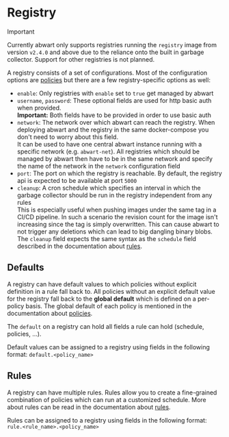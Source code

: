 # Registry

>[!IMPORTANT]
> Currently abwart only supports registries running the `registry` image from version `v2.4.0` and above due to the reliance onto the 
> built in garbage collector. Support for other registries is not planned.

A registry consists of a set of configurations. Most of the configuration options are [policies](policies.md) but there are a few registry-specific options as well:
* `enable`: Only registries with `enable` set to `true` get managed by abwart
* `username`, `password`: These optional fields are used for http basic auth when provided. <br>
**Important:** Both fields have to be provided in order to use basic auth
* `network`: The network over which abwart can reach the registry. When deploying abwart and the registry in the same docker-compose you don't need to worry about 
this field. <br>
It can be used to have one central abwart instance running with a specific network (e.g. `abwart-net`). All registries which should be
managed by abwart then have to be in the same network and specify the name of the network in the `network` configuration field
* `port`: The port on which the registry is reachable. By default, the registry api is expected to be available at port `5000`
* `cleanup`: A cron schedule which specifies an interval in which the garbage collector should be run in the registry independent from any rules <br>
This is especially useful when pushing images under the same tag in a CI/CD pipeline. In such a scenario the revision count for the image isn't increasing
since the tag is simply overwritten. This can cause abwart to not trigger any deletions which can lead to big dangling binary blobs. <br>
The `cleanup` field expects the same syntax as the `schedule` field described in the documentation about [rules](rule.md).

## Defaults

A registry can have default values to which policies without explicit definition in a rule fall back to.
All policies without an explicit default value for the registry fall back to the **global default** which is defined on a per-policy basis. 
The global default of each policy is mentioned in the documentation about [policies](policies.md).

The `default` on a registry can hold all fields a rule can hold (schedule, policies, ...). 

Default values can be assigned to a registry using fields in the following format: `default.<policy_name>`


## Rules

A registry can have multiple rules. Rules allow you to create a fine-grained combination of policies which can run at a customized schedule.
More about rules can be read in the documentation about [rules](rule.md).

Rules can be assigned to a registry using fields in the following format: `rule.<rule_name>.<policy_name>`